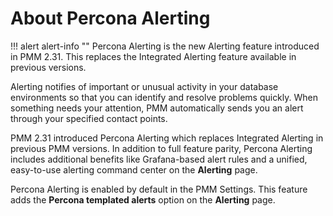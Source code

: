 # About Percona Alerting

!!! alert alert-info ""
    Percona Alerting is the new Alerting feature introduced in PMM 2.31. This replaces the Integrated Alerting feature available in previous versions.  
    
Alerting notifies of important or unusual activity in your database environments so that you can identify and resolve problems quickly. When something needs your attention, PMM automatically sends you an alert through your specified contact points.


PMM 2.31 introduced Percona Alerting which replaces Integrated Alerting in previous PMM versions. In addition to full feature parity, Percona Alerting includes additional benefits like Grafana-based alert rules and a unified, easy-to-use alerting command center on the **Alerting** page.

Percona Alerting is enabled by default in the PMM Settings. This feature adds the **Percona templated alerts** option on the **Alerting** page.

